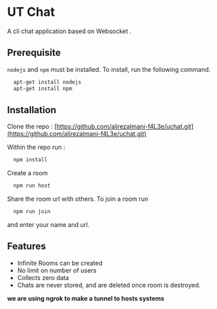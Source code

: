 # UT Chat 

A cli chat application based on Websocket .

## Prerequisite

`nodejs` and `npm` must be installed. To install, run the following command.

```bash
  apt-get install nodejs
  apt-get install npm
```

## Installation

Clone the repo : [https://github.com/alirezaImani-f4L3e/uchat.git](https://github.com/alirezaImani-f4L3e/uchat.git)

Within the repo run :

```bash
  npm install
```

Create a room

```bash
  npm run host
```
Share the room url with others.
To join a room run

```bash
  npm run join
```
and enter your name and url.

## Features

- Infinite Rooms can be created
- No limit on number of users
- Collects zero data
- Chats are never stored, and are deleted once room is destroyed.

**we are using ngrok to make a tunnel to hosts systems**

